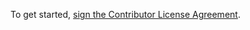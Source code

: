 To get started, <a href="https://www.clahub.com/agreements/AnyBody/GRF-prediction">sign the Contributor License Agreement</a>.

